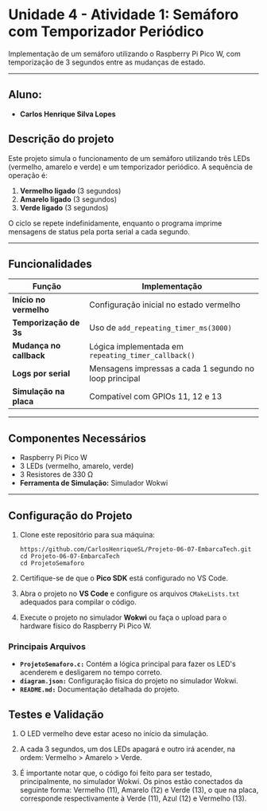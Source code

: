 # Unidade 4 - Atividade 1: Semáforo com Temporizador Periódico

Implementação de um semáforo utilizando o Raspberry Pi Pico W, com temporização de 3 segundos entre as mudanças de estado.

---

## Aluno: 
- **Carlos Henrique Silva Lopes**

## Descrição do projeto
Este projeto simula o funcionamento de um semáforo utilizando três LEDs (vermelho, amarelo e verde) e um temporizador periódico. A sequência de operação é:
1. **Vermelho ligado** (3 segundos)
2. **Amarelo ligado** (3 segundos)
3. **Verde ligado** (3 segundos)

O ciclo se repete indefinidamente, enquanto o programa imprime mensagens de status pela porta serial a cada segundo.

---

## Funcionalidades
| Função | Implementação |
|-----------|---------------|
| **Início no vermelho** | Configuração inicial no estado vermelho |
| **Temporização de 3s** | Uso de `add_repeating_timer_ms(3000)` |
| **Mudança no callback** | Lógica implementada em `repeating_timer_callback()` |
| **Logs por serial** | Mensagens impressas a cada 1 segundo no loop principal |
| **Simulação na placa** | Compatível com GPIOs 11, 12 e 13 |

---

## Componentes Necessários
- Raspberry Pi Pico W
- 3 LEDs (vermelho, amarelo, verde)
- 3 Resistores de 330 Ω
- **Ferramenta de Simulação:** Simulador Wokwi

---

## Configuração do Projeto

1. Clone este repositório para sua máquina:

   ```
   https://github.com/CarlosHenriqueSL/Projeto-06-07-EmbarcaTech.git
   cd Projeto-06-07-EmbarcaTech
   cd ProjetoSemaforo
   
   ```

2. Certifique-se de que o **Pico SDK** está configurado no VS Code.

3. Abra o projeto no **VS Code** e configure os arquivos `CMakeLists.txt` adequados para compilar o código.

4. Execute o projeto no simulador **Wokwi** ou faça o upload para o hardware físico do Raspberry Pi Pico W.


### Principais Arquivos
- **`ProjetoSemaforo.c:`** Contém a lógica principal para fazer os LED's acenderem e desligarem no tempo correto.
- **`diagram.json:`** Configuração física do projeto no simulador Wokwi.
- **`README.md:`** Documentação detalhada do projeto.


## Testes e Validação

1. O LED vermelho deve estar aceso no início da simulação.
  
2. A cada 3 segundos, um dos LEDs apagará e outro irá acender, na ordem: Vermelho > Amarelo > Verde.

3. É importante notar que, o código foi feito para ser testado, principalmente, no simulador Wokwi. Os pinos estão conectados da seguinte forma: Vermelho (11), Amarelo (12) e Verde (13), o que na placa, corresponde respectivamente à Verde (11), Azul (12) e Vermelho (13). 

